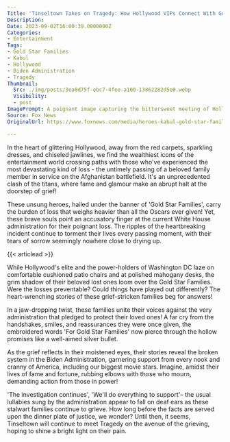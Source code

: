 ```yaml
---
Title: 'Tinseltown Takes on Tragedy: How Hollywood VIPs Connect With Gold Star Families!'
Description: 
Date: 2023-09-02T16:00:39.0000000Z
Categories:
- Entertainment
Tags:
- Gold Star Families
- Kabul
- Hollywood
- Biden Administration
- Tragedy
Thumbnail:
  Src: ./img/posts/3ea0d75f-ebc7-4fee-a100-13862282d5e0.webp
  Visibility:
  - post
ImagePrompt: A poignant image capturing the bittersweet meeting of Hollywood's glitterati with the grieving Gold Star Families, their emotion-drenched faces etched with relentless determination to make their voices heard against the backdrop of glossy movie posters and memorabilia.
Source: Fox News
OriginalUrl: https://www.foxnews.com/media/heroes-kabul-gold-star-families-blame-biden-administration-deaths-continue-grieve

---
```

In the heart of glittering Hollywood, away from the red carpets, sparkling dresses, and chiseled jawlines, we find the wealthiest icons of the entertainment world crossing paths with those who've experienced the most devastating kind of loss - the untimely passing of a beloved family member in service on the Afghanistan battlefield. It's an unprecedented clash of the titans, where fame and glamour make an abrupt halt at the doorstep of grief! 

These unsung heroes, hailed under the banner of 'Gold Star Families', carry the burden of loss that weighs heavier than all the Oscars ever given! Yet, these brave souls point an accusatory finger at the current White House administration for their poignant loss. The ripples of the heartbreaking incident continue to torment their lives every passing moment, with their tears of sorrow seemingly nowhere close to drying up. 

{{< articlead >}}

While Hollywood's elite and the power-holders of Washington DC laze on comfortable cushioned patio chairs and at polished mahogany desks, the grim shadow of their beloved lost ones loom over the Gold Star Families. Were the losses preventable? Could things have played out differently? The heart-wrenching stories of these grief-stricken families beg for answers! 

In a jaw-dropping twist, these families unite their voices against the very administration that pledged to protect their loved ones! A far cry from the handshakes, smiles, and reassurances they were once given, the embroidered words 'For Gold Star Families' now pierce through the hollow promises like a well-aimed silver bullet. 

As the grief reflects in their moistened eyes, their stories reveal the broken system in the Biden Administration, garnering support from every nook and cranny of America, including our biggest movie stars. Imagine, amidst their lives of fame and fortune, rubbing elbows with those who mourn, demanding action from those in power! 

'The investigation continues', 'We'll do everything to support'– the usual lullabies sung by the administration appear to fall on deaf ears as these stalwart families continue to grieve. How long before the facts are served upon the dinner plate of justice, we wonder? Until then, it seems, Tinseltown will continue to meet Tragedy on the avenue of the grieving, hoping to shine a bright light on their pain.